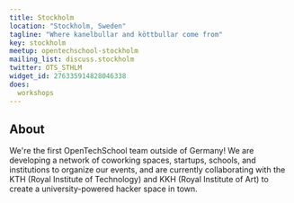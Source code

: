 ```yaml
---
title: Stockholm
location: "Stockholm, Sweden"
tagline: "Where kanelbullar and köttbullar come from"
key: stockholm
meetup: opentechschool-stockholm
mailing_list: discuss.stockholm
twitter: OTS_STHLM
widget_id: 276335914828046338
does:
  workshops
---
```


## About

We're the first OpenTechSchool team outside of Germany! We are developing
a network of coworking spaces, startups, schools, and institutions to
organize our events, and are currently collaborating with the KTH
(Royal Institute of Technology) and KKH (Royal Institute of Art) to
create a university-powered hacker space in town.
